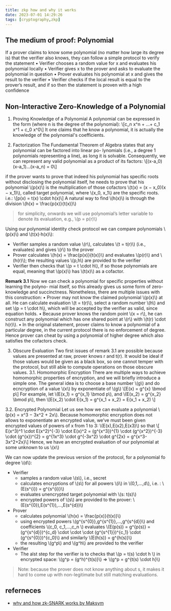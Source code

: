 ```yaml
---
title: zkp how and why it works
date: 2023-07-01 14:29:26
tags: [cryptography,zkp]
---
```

<script
  src="https://cdn.mathjax.org/mathjax/latest/MathJax.js?config=TeX-AMS-MML_HTMLorMML"
  type="text/javascript">
</script>

## The medium of proof: Polynomial
If a prover claims to know some polynomial (no matter how large its degree is) that the verifier also knows, they can follow a simple protocol to verify the statement
• Verifier chooses a random value for x and evaluates his polynomial locally
• Verifier gives x to the prover and asks to evaluate the polynomial in question
• Prover evaluates his polynomial at x and gives the result to the verifier
• Verifier checks if the local result is equal to the prover’s result, and if so then the statement is proven with a high confidence

## Non-Interactive Zero-Knowledge of a Polynomial
1. Proving Knowledge of a Polynomial
A polynomial can be expressed in the form (where n is the degree of the polynomial):
\\[c_n x^n + ...+ c_1 x^1 + c_0 x^0\\]
It one claims that he know a polynomial, it is actually the knowledge of the polynomial's coefficients.

2. Factorization
The Fundamental Theorem of Algebra states that any polynomial can be factored into linear po- lynomials (i.e., a degree 1 polynomials representing a line), as long it is solvable. Consequently, we can represent any valid polynomial as a product of its factors:
\\[(x-a_0)(x-a_1)...(x-a_n) = 0\\]

if the prover wants to prove that indeed his polynomial has specific roots without disclosing the polynomial itself, he needs to prove that his polynomial \\(p(x)\\) is the multiplication of those cofactors \\(t(x) = (x − x_0)(x − x_1)\\), called target polynomial, where \\(x_0, x_1\\) are the specific roots. i.e.:
\\[p(x) = t(x) \cdot h(x)\\]
A natural way to find \\(h(x)\\) is through the division \\(h(x) = \frac{p(x)}{t(x)}\\)
> for simplicity, onwards we will use polynomial’s letter variable to denote its evaluation, e.g., \\(p = p(r)\\)

Using our polynomial identity check protocol we can compare polynomials \\(p(x)\\) and \\(t(x)·h(x)\\):
- Verifier samples a random value \\(r\\), calculates \\(t = t(r)\\) (i.e., evaluates) and gives \\(r\\) to the prover
- Prover calculates \\(h(x) = \frac{p(x)}{t(x)}\\) and evaluates \\(p(r)\\) and \\(h(r)\\); the resulting values \\(p,h\\) are
provided to the verifier
- Verifier then checks that \\(p = t \cdot h\\), if so those polynomials are equal, meaning that \\(p(x)\\) has \\(t(x)\\) as a cofactor.

**Remark 3.1** Now we can check a polynomial for specific properties without learning the polyno- mial itself, so this already gives us some form of zero-knowledge and succinctness. Nonetheless, there are multiple issues with this construction:
• Prover may not know the claimed polynomial \\(p(x)\\) at all. He can calculate evaluation \\(t = t(r)\\), select a random number \\(h\\) and set \\(p = t \cdot h\\), which will be accepted by the verifier as valid, since equation holds.
• Because prover knows the random point \\(x = r\\), he can construct any polynomial which has one shared point at \\(r\\) with \\(t(r) \cdot h(r)\\).
• In the original statement, prover claims to know a polynomial of a particular degree, in the current protocol there is no enforcement of degree. Hence prover can cheat by using a polynomial of higher degree which also satisfies the cofactors check.

3. Obscure Evaluation
Two first issues of remark 3.1 are possible because values are presented at raw, prover knows r and t(r). It would be ideal if those values would be given as a black box, so one cannot temper with the protocol, but still able to compute operations on those obscure values. 
3.1. Homomorphic Encryption
There are multiple ways to achieve homomorphic properties of encryption, and we will briefly introduce a simple one. The general idea is to choose a base number \\(g\\) and do ecncryption of a value \\(x\\) by exponentiate of \\(g\\)
\\[E(x) = g^{x} \bmod p\\]
For example, let \\(E(x_1) = g^{x_1} \bmod p\\), and \\(E(x_2) = g^{x_2} \bmod p\\), then
\\[E(x_2) \cdot E(x_1) = g^{x_1 + x_2} = E(x_1 + x_2) \\]

3.2. Encrypted Polynomial
Let us see how we can evaluate a polynomial \\(p(x) = x^3 − 3x^2 + 2x\\). Because homomorphic encryption does not allows to exponentiate an encrypted value, we’ve must been given encrypted values of powers of x from 1 to 3: \\(E(x),E(x2),E(x3)\\) so that
\\[ E(x^3)^1 \cdot E(x^2)^{-3} \cdot E(x)^2 = (g^{x^3})^{1} \cdot (g^{x^2})^{-3} \cdot (g^{x})^{2} = g^{1x^3} \cdot g^{-3x^2} \cdot g^{2x} = g^{x^3-3x^2+2x}\\]
Hence, we have an encrypted evaluation of our polynomial at some unknown to us \\(x\\) 

We can now update the previous version of the protocol, for a polynomial fo degree \\(d\\):
- Verifier
  - samples a random value \\(s\\), i.e., secret
  - calculates encryptions of \\(s\\) for all powers \\(i\\) in \\(0,1,...,d\\), i.e. : \\(E(s^{i}) = g^{s^{i}}\\)
  - evaluates unencrypted target polynomial with \\(s: t(s)\\)
  - encrypted powers of \\(s\\) are provided to the prover: \\(E(s^{0}),E(s^{1}),...,E(s^{d})\\)
- Prover
  - calculates polynomial \\(h(x) = \frac{p(x)}{t(x)}\\)
  - using encrypted powers \\(g^{s^{0}},g^{s^{1}},...,g^{s^{d}}\\) and coefficients \\(c_0, c_1,...,c_n \\) evaluates \\(E(p(s)) = g^{p(s)} = (g^{s^{d}})^{c_d} \cdot \cdot \cdot (g^{s^{1}})^{c_1} \cdot (g^{s^{0}})^{c_0}\\) and similarly \\(E(h(s)) = g^{h(s)}\\)
  - the resulting \\(g^p\\) and \\(g^h\\) are provided to the verifier
- Verifier
  - The alst step for the verifier is to checks that \\(p = t(s) \cdot h \\) in encrypted space: \\(g^p = (g^h)^{t(s)}\\) => \\(g^p = g^{t(s) \cdot h}\\)

> Note: because the prover does not know anything about s, it makes it hard to come up with non-legitimate but still matching evaluations.
## referneces
- [why and how zk-SNARK works by Maksym](https://arxiv.org/pdf/1906.07221.pdf)